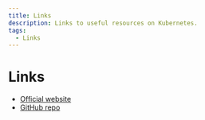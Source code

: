 ```yaml
---
title: Links
description: Links to useful resources on Kubernetes.
tags:
  - Links
---
```


# Links

* [Official website](https://kubernetes.io/)
* [GitHub repo](https://github.com/kubernetes/kubernetes)
